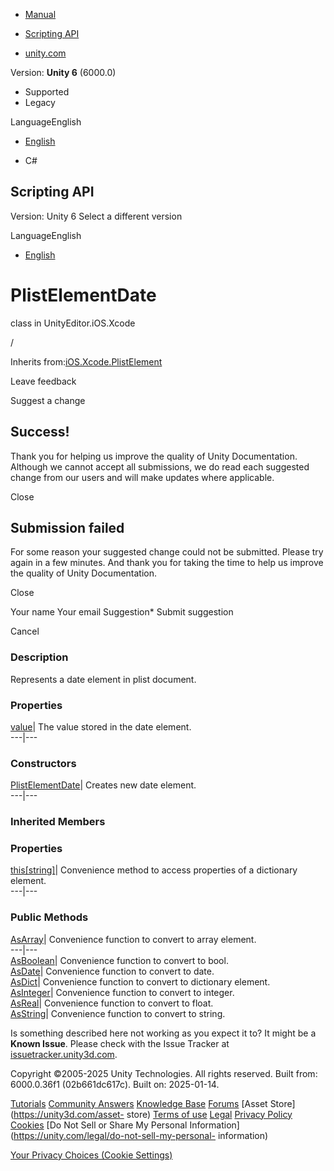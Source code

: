[ ]()

  * [Manual](../Manual/index.html)
  * [Scripting API](../ScriptReference/index.html)

  * [unity.com](https://unity.com/)

Version: **Unity 6** (6000.0)

  * Supported
  * Legacy

LanguageEnglish

  * [English]()

  * C#

[ ](https://docs.unity3d.com)

## Scripting API

Version: Unity 6 Select a different version

LanguageEnglish

  * [English]()

# PlistElementDate

class in UnityEditor.iOS.Xcode

/

Inherits from:[iOS.Xcode.PlistElement](iOS.Xcode.PlistElement.html)

Leave feedback

Suggest a change

## Success!

Thank you for helping us improve the quality of Unity Documentation. Although
we cannot accept all submissions, we do read each suggested change from our
users and will make updates where applicable.

Close

## Submission failed

For some reason your suggested change could not be submitted. Please <a>try
again</a> in a few minutes. And thank you for taking the time to help us
improve the quality of Unity Documentation.

Close

Your name Your email Suggestion* Submit suggestion

Cancel

[ ]()

### Description

Represents a date element in plist document.

### Properties

[value](iOS.Xcode.PlistElementDate-value.html)| The value stored in the date
element.  
---|---  
  
### Constructors

[PlistElementDate](iOS.Xcode.PlistElementDate-ctor.html)| Creates new date
element.  
---|---  
  
### Inherited Members

### Properties

[this[string]](iOS.Xcode.PlistElement.Index_operator.html)| Convenience method
to access properties of a dictionary element.  
---|---  
  
### Public Methods

[AsArray](iOS.Xcode.PlistElement.AsArray.html)| Convenience function to
convert to array element.  
---|---  
[AsBoolean](iOS.Xcode.PlistElement.AsBoolean.html)| Convenience function to
convert to bool.  
[AsDate](iOS.Xcode.PlistElement.AsDate.html)| Convenience function to convert
to date.  
[AsDict](iOS.Xcode.PlistElement.AsDict.html)| Convenience function to convert
to dictionary element.  
[AsInteger](iOS.Xcode.PlistElement.AsInteger.html)| Convenience function to
convert to integer.  
[AsReal](iOS.Xcode.PlistElement.AsReal.html)| Convenience function to convert
to float.  
[AsString](iOS.Xcode.PlistElement.AsString.html)| Convenience function to
convert to string.  
  
Is something described here not working as you expect it to? It might be a
**Known Issue**. Please check with the Issue Tracker at
[issuetracker.unity3d.com](https://issuetracker.unity3d.com).

Copyright ©2005-2025 Unity Technologies. All rights reserved. Built from:
6000.0.36f1 (02b661dc617c). Built on: 2025-01-14.

[Tutorials](https://unity3d.com/learn) [Community
Answers](https://answers.unity3d.com) [Knowledge
Base](https://support.unity3d.com/hc/en-us)
[Forums](https://forum.unity3d.com) [Asset Store](https://unity3d.com/asset-
store) [Terms of use](https://docs.unity3d.com/Manual/TermsOfUse.html)
[Legal](https://unity.com/legal) [Privacy
Policy](https://unity.com/legal/privacy-policy)
[Cookies](https://unity.com/legal/cookie-policy) [Do Not Sell or Share My
Personal Information](https://unity.com/legal/do-not-sell-my-personal-
information)

[Your Privacy Choices (Cookie Settings)](javascript:void\(0\);)

